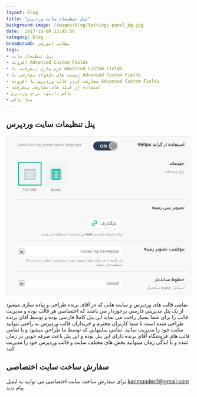 ```yaml
---
layout: blog
title: "پنل تنظیمات سایت وردپرس"
background-image: /images/blog/Settings-panel_bg.jpg
date:  2017-10-09 23:45:56
category: blog
breadcrumb: مطالب اموزشی
tags:
- پنل تنظیمات سایت
- افزونه Advanced Custom Fields
- فرم سازی پیشرفته با Advanced Custom Fields
- زمینه های دلخواه سفارشی با Advanced Custom Fields​
- سفارشی کردن قالب وردپرس با افزونه Advanced Custom Fields
- استفاده از فیلد های سفارشی پیشرفته
- باکس دانلود برای وردپرس
- متا باکس
---
```




##      پنل تنظیمات سایت وردپرس  
![پنل تنظیمات سایت وردپرس][1]

[1]: /images/blog/Settings-panel.jpg "پنل تنظیمات سایت وردپرس"

تمامی قالب های وردپرس و سایت هایی که در آقای برنده طراحی و پیاده سازی میشود از یک پنل مدیریتی فارسی برخوردار می باشند که اختصاصی هر قالب بوده و مدیریت قالب را برای شما بسیار راحت می نماید
این پنل کاملا فارسی بوده و توسط آقای برنده طراحی شده است تا شما کاربران محترم و خریداران قالب وردپرس به راحتی بتوانید سایت خود را مدیریت نمائید.
تمامی سایتهایی که توسط ما طراحی  میشود و یا تمامی قالب های فروشگاه آقای برنده دارای این پنل بوده و این پنل باعث صرفه جویی در زمان شده و با اندگی زمان میتوانید بخش های مختلف سایت و قالب وردپرس خود را مدیریت کنید



## سفارش ساخت سایت اختصاصی 

برای سفارش ساخت سایت اختصاصی می توانید به ایمیل karimqaderi1@gmail.com پیام بدید


